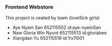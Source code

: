 ### Frontend Webstore 
This project is ceated by team (loveSick girls)
- Aye Nyein San 652115502  id:aye-nyeinSan
- Naw Gloria Win Nyunt 652115513 id:gloriabee
- Xiangdan Yu 652115519 id:Yu11001
